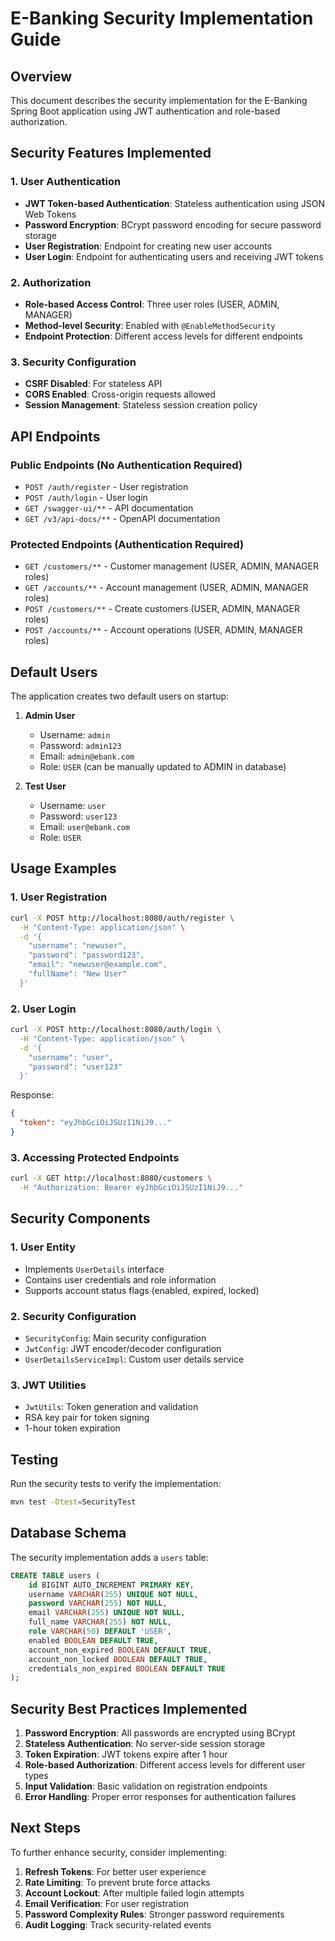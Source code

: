 # E-Banking Security Implementation Guide

## Overview
This document describes the security implementation for the E-Banking Spring Boot application using JWT authentication and role-based authorization.

## Security Features Implemented

### 1. User Authentication
- **JWT Token-based Authentication**: Stateless authentication using JSON Web Tokens
- **Password Encryption**: BCrypt password encoding for secure password storage
- **User Registration**: Endpoint for creating new user accounts
- **User Login**: Endpoint for authenticating users and receiving JWT tokens

### 2. Authorization
- **Role-based Access Control**: Three user roles (USER, ADMIN, MANAGER)
- **Method-level Security**: Enabled with `@EnableMethodSecurity`
- **Endpoint Protection**: Different access levels for different endpoints

### 3. Security Configuration
- **CSRF Disabled**: For stateless API
- **CORS Enabled**: Cross-origin requests allowed
- **Session Management**: Stateless session creation policy

## API Endpoints

### Public Endpoints (No Authentication Required)
- `POST /auth/register` - User registration
- `POST /auth/login` - User login
- `GET /swagger-ui/**` - API documentation
- `GET /v3/api-docs/**` - OpenAPI documentation

### Protected Endpoints (Authentication Required)
- `GET /customers/**` - Customer management (USER, ADMIN, MANAGER roles)
- `GET /accounts/**` - Account management (USER, ADMIN, MANAGER roles)
- `POST /customers/**` - Create customers (USER, ADMIN, MANAGER roles)
- `POST /accounts/**` - Account operations (USER, ADMIN, MANAGER roles)

## Default Users
The application creates two default users on startup:

1. **Admin User**
   - Username: `admin`
   - Password: `admin123`
   - Email: `admin@ebank.com`
   - Role: `USER` (can be manually updated to ADMIN in database)

2. **Test User**
   - Username: `user`
   - Password: `user123`
   - Email: `user@ebank.com`
   - Role: `USER`

## Usage Examples

### 1. User Registration
```bash
curl -X POST http://localhost:8080/auth/register \
  -H "Content-Type: application/json" \
  -d '{
    "username": "newuser",
    "password": "password123",
    "email": "newuser@example.com",
    "fullName": "New User"
  }'
```

### 2. User Login
```bash
curl -X POST http://localhost:8080/auth/login \
  -H "Content-Type: application/json" \
  -d '{
    "username": "user",
    "password": "user123"
  }'
```

Response:
```json
{
  "token": "eyJhbGciOiJSUzI1NiJ9..."
}
```

### 3. Accessing Protected Endpoints
```bash
curl -X GET http://localhost:8080/customers \
  -H "Authorization: Bearer eyJhbGciOiJSUzI1NiJ9..."
```

## Security Components

### 1. User Entity
- Implements `UserDetails` interface
- Contains user credentials and role information
- Supports account status flags (enabled, expired, locked)

### 2. Security Configuration
- `SecurityConfig`: Main security configuration
- `JwtConfig`: JWT encoder/decoder configuration
- `UserDetailsServiceImpl`: Custom user details service

### 3. JWT Utilities
- `JwtUtils`: Token generation and validation
- RSA key pair for token signing
- 1-hour token expiration

## Testing
Run the security tests to verify the implementation:

```bash
mvn test -Dtest=SecurityTest
```

## Database Schema
The security implementation adds a `users` table:

```sql
CREATE TABLE users (
    id BIGINT AUTO_INCREMENT PRIMARY KEY,
    username VARCHAR(255) UNIQUE NOT NULL,
    password VARCHAR(255) NOT NULL,
    email VARCHAR(255) UNIQUE NOT NULL,
    full_name VARCHAR(255) NOT NULL,
    role VARCHAR(50) DEFAULT 'USER',
    enabled BOOLEAN DEFAULT TRUE,
    account_non_expired BOOLEAN DEFAULT TRUE,
    account_non_locked BOOLEAN DEFAULT TRUE,
    credentials_non_expired BOOLEAN DEFAULT TRUE
);
```

## Security Best Practices Implemented
1. **Password Encryption**: All passwords are encrypted using BCrypt
2. **Stateless Authentication**: No server-side session storage
3. **Token Expiration**: JWT tokens expire after 1 hour
4. **Role-based Authorization**: Different access levels for different user types
5. **Input Validation**: Basic validation on registration endpoints
6. **Error Handling**: Proper error responses for authentication failures

## Next Steps
To further enhance security, consider implementing:
1. **Refresh Tokens**: For better user experience
2. **Rate Limiting**: To prevent brute force attacks
3. **Account Lockout**: After multiple failed login attempts
4. **Email Verification**: For user registration
5. **Password Complexity Rules**: Stronger password requirements
6. **Audit Logging**: Track security-related events
